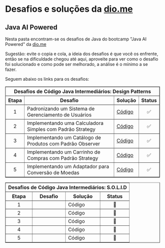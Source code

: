 # Desafios e soluções da [dio.me](https://www.dio.me/)

## Java AI Powered

Nesta pasta encontram-se os desafios de Java do bootcamp "Java AI Powered" da [dio.me](https://www.dio.me/)

Sugestão: evite o copia e cola, a ideia dos desafios é que você os enfrente, então se na dificuldade chegou até aqui, aproveite para ver como o desafio foi solucionado e como pode ser melhorado, a análise é o mínimo a se fazer.

Seguem abaixo os links para os desafios:

<div align="left">
	<table border=1>
		<tr>
			<th colspan="4">Desafios de Código Java Intermediários: Design Patterns</th>
		</tr>
		<tr>
			<th>Etapa</th>
			<th>Desafio</th>
			<th>Solução</th>
			<th>Status</th>
		</tr>
		<tr>
			<td align="center">1</td>
			<td>Padronizando um Sistema de Gerenciamento de Usuários</td>
			<td>
				<a href="https://github.com/didifive/desafios-dio/blob/master/desafios/Java/Java%20AI%20Powered/UserManagerSystem.java">
					Código
				</a>
			</td>
			<td align="center">✅</td>
		</tr>
		<tr>
			<td align="center">2</td>
			<td>Implementando uma Calculadora Simples com Padrão Strategy</td>
			<td>
				<a href="https://github.com/didifive/desafios-dio/blob/master/desafios/Java/Java%20AI%20Powered/SimpleCalculator.java">
					Código
				</a>
			</td>
			<td align="center">✅</td>
		</tr>
		<tr>
			<td align="center">3</td>
			<td>Implementando um Catálogo de Produtos com Padrão Observer</td>
			<td>
				<a href="https://github.com/didifive/desafios-dio/blob/master/desafios/Java/Java%20AI%20Powered/CatalogSystem.java">
					Código
				</a>
			</td>
			<td align="center">✅</td>
		</tr>
		<tr>
			<td align="center">4</td>
			<td>Implementando um Carrinho de Compras com Padrão Strategy</td>
			<td>
				<a href="https://github.com/didifive/desafios-dio/blob/master/desafios/Java/Java%20AI%20Powered/CartSystem.java">
					Código
				</a>
			</td>
			<td align="center">✅</td>
		</tr>
		<tr>
			<td align="center">5</td>
			<td>Implementando um Adaptador para Conversão de Moedas</td>
			<td>
				<a href="https://github.com/didifive/desafios-dio/blob/master/desafios/Java/Java%20AI%20Powered/CurrencySystem.java">
					Código
				</a>
			</td>
			<td align="center">✅</td>
		</tr>
	</table>
	<table border=1>
		<tr>
			<th colspan="4">Desafios de Código Java Intermediários: S.O.L.I.D</th>
		</tr>
		<tr>
			<th>Etapa</th>
			<th>Desafio</th>
			<th>Solução</th>
			<th>Status</th>
		</tr>
		<tr>
			<td align="center">1</td>
			<td></td>
			<td>
				<!-- <a href="https://github.com/didifive/desafios-dio/"> -->
					Código
				<!-- </a> -->
			</td>
			<td align="center">🔨</td>
		</tr>
		<tr>
			<td align="center">2</td>
			<td></td>
			<td>
				<!-- <a href="https://github.com/didifive/desafios-dio/"> -->
					Código
				<!-- </a> -->
			</td>
			<td align="center">🔨</td>
		</tr>
		<tr>
			<td align="center">3</td>
			<td></td>
			<td>
				<!-- <a href="https://github.com/didifive/desafios-dio/"> -->
					Código
				<!-- </a> -->
			</td>
			<td align="center">🔨</td>
		</tr>
		<tr>
			<td align="center">4</td>
			<td></td>
			<td>
				<!-- <a href="https://github.com/didifive/desafios-dio/"> -->
					Código
				<!-- </a> -->
			</td>
			<td align="center">🔨</td>
		</tr>
		<tr>
			<td align="center">5</td>
			<td></td>
			<td>
				<!-- <a href="https://github.com/didifive/desafios-dio/"> -->
					Código
				<!-- </a> -->
			</td>
			<td align="center">🔨</td>
		</tr>
	</table>
</div>
